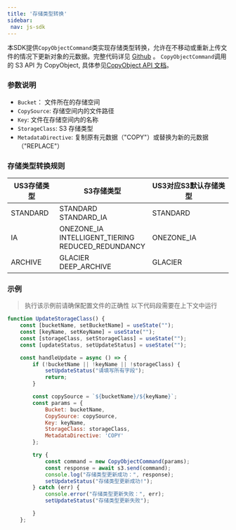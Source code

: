 ```yaml
---
title: '存储类型转换'
sidebar:
 nav: js-sdk
---
```

本SDK提供`CopyObjectCommand`类实现存储类型转换，允许在不移动或重新上传文件的情况下更新对象的元数据。完整代码详见 [Github](https://github.com/aws/aws-sdk-js-v3/blob/main/clients/client-s3/src/commands/CopyObjectCommand.ts) 。
`CopyObjectCommand`调用的 S3 API 为 CopyObject, 具体参见[CopyObject API 文档](https://docs.aws.amazon.com/AmazonS3/latest/API/API_CopyObject.html)。



### 参数说明
- `Bucket`： 文件所在的存储空间
- `CopySource`: 存储空间内的文件路径
- `Key`: 文件在存储空间内的名称
- `StorageClass`: S3 存储类型
- `MetadataDirective`: 复制原有元数据（"COPY"）或替换为新的元数据（"REPLACE"）

### 存储类型转换规则
| US3存储类型       | S3存储类型                                       | US3对应S3默认存储类型 |
| ----------------- | ---------------------------------------------- | -------------------- |
| STANDARD          | STANDARD<br>STANDARD_IA                                        | STANDARD             |
| IA                | ONEZONE_IA<br>INTELLIGENT_TIERING<br>REDUCED_REDUNDANCY | ONEZONE_IA           |
| ARCHIVE           | GLACIER<br> DEEP_ARCHIVE                                       | GLACIER              |




### 示例
> 执行该示例前请确保配置文件的正确性
> 以下代码段需要在上下文中运行

```javascript
function UpdateStorageClass() {
    const [bucketName, setBucketName] = useState("");
    const [keyName, setKeyName] = useState("");
    const [storageClass, setStorageClass] = useState("");
    const [updateStatus, setUpdateStatus] = useState("");

    const handleUpdate = async () => {
        if (!bucketName || !keyName || !storageClass) {
            setUpdateStatus("请填写所有字段");
            return;
        }

        const copySource = `${bucketName}/${keyName}`;
        const params = {
            Bucket: bucketName,
            CopySource: copySource,
            Key: keyName,
            StorageClass: storageClass,
            MetadataDirective: 'COPY'
        };

        try {
            const command = new CopyObjectCommand(params);
            const response = await s3.send(command);
            console.log("存储类型更新成功：", response);
            setUpdateStatus("存储类型更新成功!");
        } catch (err) {
            console.error("存储类型更新失败：", err);
            setUpdateStatus("存储类型更新失败");

        }
    };

```
